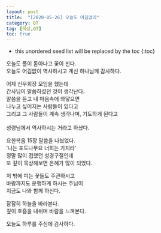 ```yaml
---
layout: post
title:  "[2020-05-26] 오늘도 어김없이"
category: QT
tag: [묵상,QT]
toc: true
---
```

* this unordered seed list will be replaced by the toc
{:toc}

오늘도 풀이 돋아나고 꽃이 핀다.<br/>
오늘도 어김없이 역사하시고 계신 하나님께 감사하다.<br/>

어제 신우회장 모임을 했는데 <br/>
간사님이 말씀하셨던 것이 생각난다.<br/>
말씀을 듣고 내 마음속에 와닿으면<br/>
나누고 싶어지는 사람들이 있다고<br/>
그리고 그 사람들이 계속 생각나며,
기도하게 된다고<br/><br/>
성령님께서 역사하시는 거라고 하셨다.

요한복음 15장 말씀을 나눴었다.<br/>
‘나는 포도나무요 너희는 가지라’<br/>
정말 많이 접했던 성경구절인데 <br/>
또 깊이 묵상해보면 은혜가 많이 되었다.<br/>

저 밖에 피는 꽃들도 주관하시고<br/>
바람까지도 운행하게 하시는 주님이 <br/>
지금도 나와 함께 하신다.

잠잠히 하늘을 바라본다.<br/>
깊이 호흡을 내쉬며 바람을 느껴본다.

오늘도 하루를 주심에 감사하다.